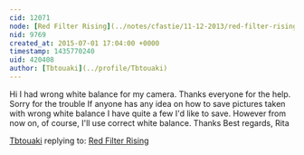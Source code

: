 ```yaml
---
cid: 12071
node: [Red Filter Rising](../notes/cfastie/11-12-2013/red-filter-rising)
nid: 9769
created_at: 2015-07-01 17:04:00 +0000
timestamp: 1435770240
uid: 420408
author: [Tbtouaki](../profile/Tbtouaki)
---
```


Hi
I had wrong white balance for my camera.
Thanks everyone for the help.
Sorry for the trouble
If anyone has any idea on how to save pictures taken with wrong white balance I have quite a few I'd like to save. 
However from now on, of course, I'll use correct white balance.
Thanks
Best regards,
Rita

[Tbtouaki](../profile/Tbtouaki) replying to: [Red Filter Rising](../notes/cfastie/11-12-2013/red-filter-rising)

